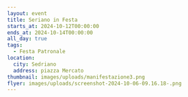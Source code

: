 ```yaml
---
layout: event
title: Seriano in Festa
starts_at: 2024-10-12T00:00:00
ends_at: 2024-10-14T00:00:00
all_day: true
tags:
  - Festa Patronale
location:
  city: Sedriano
  address: piazza Mercato
thumbnail: images/uploads/manifestazione3.png
flyer: images/uploads/screenshot-2024-10-06-09.16.18-.png
---
```

